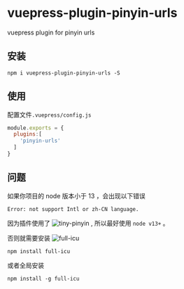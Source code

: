 # vuepress-plugin-pinyin-urls

vuepress plugin for pinyin urls


## 安装

```
npm i vuepress-plugin-pinyin-urls -S
```

## 使用

配置文件`.vuepress/config.js`

```js
module.exports = {
  plugins:[
    'pinyin-urls'
  ]
}
```

## 问题

如果你项目的 node 版本小于 13 ，会出现以下错误

```
Error: not support Intl or zh-CN language.
```

因为插件使用了 ![tiny-pinyin](https://github.com/creeperyang/pinyin) , 所以最好使用 `node v13+` 。

否则就需要安装 ![full-icu](https://www.npmjs.com/package/full-icu) 

```
npm install full-icu
```
或者全局安装

```
npm install -g full-icu
```